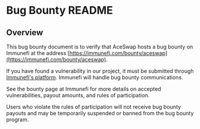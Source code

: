 # Bug Bounty README

## Overview

This bug bounty document is to verify that AceSwap hosts a bug bounty on Immunefi at the address [https://immunefi.com/bounty/aceswap](https://immunefi.com/bounty/aceswap).

If you have found a vulnerability in our project, it must be submitted through [Immunefi's platform](https://immunefi.com/). Immunefi will handle bug bounty communications.

See the bounty page at Immunefi for more details on accepted vulnerabilities, payout amounts, and rules of participation.

Users who violate the rules of participation will not receive bug bounty payouts and may be temporarily suspended or banned from the bug bounty program.